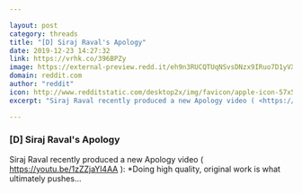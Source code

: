 ```yaml
---

layout: post
category: threads
title: "[D] Siraj Raval's Apology"
date: 2019-12-23 14:27:32
link: https://vrhk.co/396BPZy
image: https://external-preview.redd.it/eh9n3RUCQTUqNSvsDNzx9IRuo7D1yVXMWbzbB-p-7is.jpg?width=480&height=251.308900524&auto=webp&s=54343e39d3289c972bcce0a20e58f1ebe45d472f
domain: reddit.com
author: "reddit"
icon: http://www.redditstatic.com/desktop2x/img/favicon/apple-icon-57x57.png
excerpt: "Siraj Raval recently produced a new Apology video ( <https://youtu.be/1zZZjaYl4AA> ): *Doing high quality, original work is what ultimately pushes..."

---
```


### [D] Siraj Raval's Apology

Siraj Raval recently produced a new Apology video ( <https://youtu.be/1zZZjaYl4AA> ): *Doing high quality, original work is what ultimately pushes...